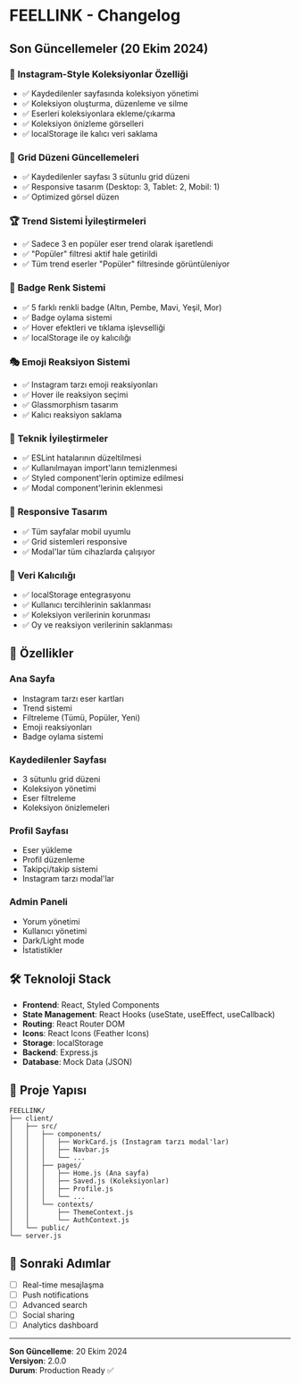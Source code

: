 # FEELLINK - Changelog

## Son Güncellemeler (20 Ekim 2024)

### 🎨 **Instagram-Style Koleksiyonlar Özelliği**
- ✅ Kaydedilenler sayfasında koleksiyon yönetimi
- ✅ Koleksiyon oluşturma, düzenleme ve silme
- ✅ Eserleri koleksiyonlara ekleme/çıkarma
- ✅ Koleksiyon önizleme görselleri
- ✅ localStorage ile kalıcı veri saklama

### 🎯 **Grid Düzeni Güncellemeleri**
- ✅ Kaydedilenler sayfası 3 sütunlu grid düzeni
- ✅ Responsive tasarım (Desktop: 3, Tablet: 2, Mobil: 1)
- ✅ Optimized görsel düzen

### 🏆 **Trend Sistemi İyileştirmeleri**
- ✅ Sadece 3 en popüler eser trend olarak işaretlendi
- ✅ "Popüler" filtresi aktif hale getirildi
- ✅ Tüm trend eserler "Popüler" filtresinde görüntüleniyor

### 🎨 **Badge Renk Sistemi**
- ✅ 5 farklı renkli badge (Altın, Pembe, Mavi, Yeşil, Mor)
- ✅ Badge oylama sistemi
- ✅ Hover efektleri ve tıklama işlevselliği
- ✅ localStorage ile oy kalıcılığı

### 🎭 **Emoji Reaksiyon Sistemi**
- ✅ Instagram tarzı emoji reaksiyonları
- ✅ Hover ile reaksiyon seçimi
- ✅ Glassmorphism tasarım
- ✅ Kalıcı reaksiyon saklama

### 🔧 **Teknik İyileştirmeler**
- ✅ ESLint hatalarının düzeltilmesi
- ✅ Kullanılmayan import'ların temizlenmesi
- ✅ Styled component'lerin optimize edilmesi
- ✅ Modal component'lerinin eklenmesi

### 📱 **Responsive Tasarım**
- ✅ Tüm sayfalar mobil uyumlu
- ✅ Grid sistemleri responsive
- ✅ Modal'lar tüm cihazlarda çalışıyor

### 💾 **Veri Kalıcılığı**
- ✅ localStorage entegrasyonu
- ✅ Kullanıcı tercihlerinin saklanması
- ✅ Koleksiyon verilerinin korunması
- ✅ Oy ve reaksiyon verilerinin saklanması

## 🚀 **Özellikler**

### Ana Sayfa
- Instagram tarzı eser kartları
- Trend sistemi
- Filtreleme (Tümü, Popüler, Yeni)
- Emoji reaksiyonları
- Badge oylama sistemi

### Kaydedilenler Sayfası
- 3 sütunlu grid düzeni
- Koleksiyon yönetimi
- Eser filtreleme
- Koleksiyon önizlemeleri

### Profil Sayfası
- Eser yükleme
- Profil düzenleme
- Takipçi/takip sistemi
- Instagram tarzı modal'lar

### Admin Paneli
- Yorum yönetimi
- Kullanıcı yönetimi
- Dark/Light mode
- İstatistikler

## 🛠️ **Teknoloji Stack**

- **Frontend**: React, Styled Components
- **State Management**: React Hooks (useState, useEffect, useCallback)
- **Routing**: React Router DOM
- **Icons**: React Icons (Feather Icons)
- **Storage**: localStorage
- **Backend**: Express.js
- **Database**: Mock Data (JSON)

## 📁 **Proje Yapısı**

```
FEELLINK/
├── client/
│   ├── src/
│   │   ├── components/
│   │   │   ├── WorkCard.js (Instagram tarzı modal'lar)
│   │   │   ├── Navbar.js
│   │   │   └── ...
│   │   ├── pages/
│   │   │   ├── Home.js (Ana sayfa)
│   │   │   ├── Saved.js (Koleksiyonlar)
│   │   │   ├── Profile.js
│   │   │   └── ...
│   │   └── contexts/
│   │       ├── ThemeContext.js
│   │       └── AuthContext.js
│   └── public/
└── server.js
```

## 🎯 **Sonraki Adımlar**

- [ ] Real-time mesajlaşma
- [ ] Push notifications
- [ ] Advanced search
- [ ] Social sharing
- [ ] Analytics dashboard

---

**Son Güncelleme**: 20 Ekim 2024  
**Versiyon**: 2.0.0  
**Durum**: Production Ready ✅





